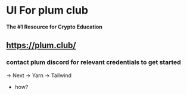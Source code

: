 # UI For plum club
**The #1 Resource for Crypto Education**

## https://plum.club/

### contact plum discord for relevant credentials to get started

-> Next 
-> Yarn 
-> Tailwind 
- how?
